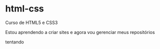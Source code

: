 # html-css
 Curso de HTML5 e CSS3

 Estou aprendendo a criar sites e agora vou gerenciar meus repositórios
 
 tentando
